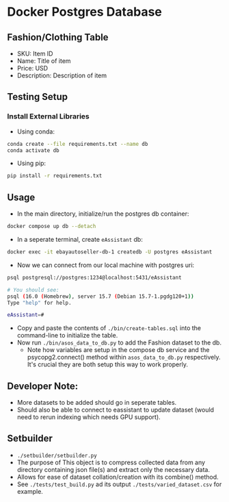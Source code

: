 # Docker Postgres Database

## Fashion/Clothing Table
- SKU: Item ID
- Name: Title of item
- Price: USD
- Description: Description of item

## Testing Setup

### Install External Libraries
- Using conda:
```bash
conda create --file requirements.txt --name db
conda activate db
```
- Using pip:
```bash
pip install -r requirements.txt
```

## Usage
- In the main directory, initialize/run the postgres db container:
```sh
docker compose up db --detach
```
- In a seperate terminal, create `eAssistant` db:
```sh
docker exec -it ebayautoseller-db-1 createdb -U postgres eAssistant
```
- Now we can connect from our local machine with postgres uri:
```sh
psql postgresql://postgres:1234@localhost:5431/eAssistant

# You should see:
psql (16.0 (Homebrew), server 15.7 (Debian 15.7-1.pgdg120+1))
Type "help" for help.

eAssistant=#
```
- Copy and paste the contents of `./bin/create-tables.sql` into the command-line to initialize the table.
- Now run `./bin/asos_data_to_db.py` to add the Fashion dataset to the db.
    - Note how variables are setup in the compose db service and the psycopg2.connect() method within `asos_data_to_db.py` respectively. It's crucial they are both setup this way to work properly.


## Developer Note:
- More datasets to be added should go in seperate tables.
- Should also be able to connect to eassistant to update dataset (would need to rerun indexing which needs GPU support).

## Setbuilder
- `./setbuilder/setbuilder.py`
- The purpose of This object is to compress collected data from any directory containing json file(s) and extract only the necessary data.
- Allows for ease of dataset collation/creation with its combine() method.
- See `./tests/test_build.py` ad its output `./tests/varied_dataset.csv` for example.
